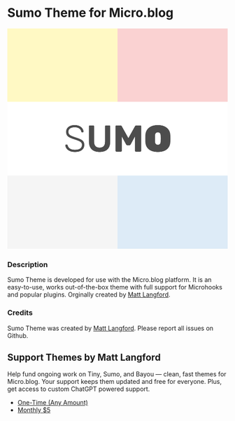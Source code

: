 # Sumo Theme for Micro.blog
![Sumo Theme for Micro.blog Logo](https://github.com/MattSLangford/Sumo-Theme/blob/main/screenshot_new.png?raw=true)

### Description
Sumo Theme is developed for use with the Micro.blog platform. It is an easy-to-use, works out-of-the-box theme with full support for Microhooks and popular plugins. Orginally created by [Matt Langford](https://mattlangford).

### Credits
Sumo Theme was created by [Matt Langford](https://mattlangford.com). Please report all issues on Github.

## Support Themes by Matt Langford
Help fund ongoing work on Tiny, Sumo, and Bayou — clean, fast themes for Micro.blog. Your support keeps them updated and free for everyone. Plus, get access to custom ChatGPT powered support.

- <a href="https://donate.stripe.com/7sI28l5dCdvA0Mg6oq" class="donate-btn one-time">One-Time (Any Amount)</a>
- <a href="https://donate.stripe.com/dR6aER8pO2QWdz29AD" class="donate-btn recurring">Monthly $5</a>
